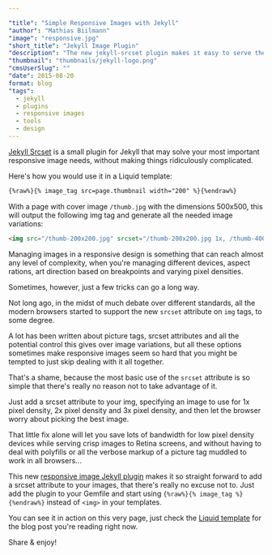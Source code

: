 ```yaml
---

"title": "Simple Responsive Images with Jekyll"
"author": "Mathias Biilmann"
"image": "responsive.jpg"
"short_title": "Jekyll Image Plugin"
"description": "The new jekyll-srcset plugin makes it easy to serve the best image for your visitors pixel density. Share & enjoy!"
"thumbnail": "thumbnails/jekyll-logo.png"
"cmsUserSlug": ""
"date": 2015-08-20
format: blog
"tags":
  - jekyll
  - plugins
  - responsive images
  - tools
  - design
---
```


[Jekyll Srcset](https://github.com/netlify/jekyll-srcset) is a small plugin for Jekyll that may solve your most important responsive image needs, without making things ridiculously complicated.

Here's how you would use it in a Liquid template:

<!-- excerpt -->

```html
{%raw%}{% image_tag src=page.thumbnail width="200" %}{%endraw%}
```

With a page with cover image `/thumb.jpg` with the dimensions 500x500, this will output the following img tag and generate all the needed image variations:

```html
<img src="/thumb-200x200.jpg" srcset="/thumb-200x200.jpg 1x, /thumb-400x400.jpg 2x, /thumb-500x500.jpg 3x">
```

Managing images in a responsive design is something that can reach almost any level of complexity, when you're managing different devices, aspect rations, art direction based on breakpoints and varying pixel densities.

Sometimes, however, just a few tricks can go a long way.

Not long ago, in the midst of much debate over different standards, all the modern browsers started to support the new `srcset` attribute on `img` tags, to some degree.

A lot has been written about picture tags, srcset attributes and all the potential control this gives over image variations, but all these options sometimes make responsive images seem so hard that you might be tempted to just skip dealing with it all together.

That's a shame, because the most basic use of the `srcset` attribute is so simple that there's really no reason not to take advantage of it.

Just add a srcset attribute to your img, specifying an image to use for 1x pixel density, 2x pixel density and 3x pixel density, and then let the browser worry about picking the best image.

That little fix alone will let you save lots of bandwidth for low pixel density devices while serving crisp images to Retina screens, and without having to deal with polyfills or all the verbose markup of a picture tag muddled to work in all browsers...

This new [responsive image Jekyll plugin](https://github.com/netlify/jekyll-srcset) makes it so straight forward to add a srcset attribute to your images, that there's really no excuse not to. Just add the plugin to your Gemfile and start using `{%raw%}{% image_tag %}{%endraw%}` instead of `<img>` in your templates.

You can see it in action on this very page, just check the [Liquid template](https://github.com/netlify/netlify-home/blob/master/_layouts/post.html) for the blog post you're reading right now.

Share & enjoy!
